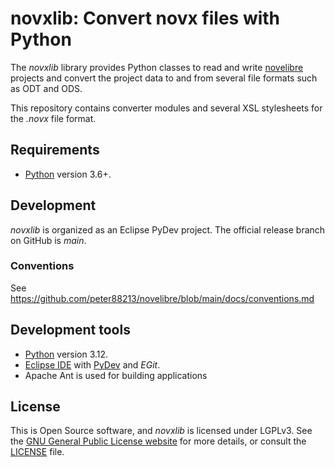 # novxlib: Convert novx files with Python

The *novxlib* library provides Python classes to read and write [novelibre](https://github.com/peter88213/novelibre) projects and convert the project data to and from several file formats such as ODT and ODS.

This repository contains converter modules and several XSL stylesheets for the *.novx* file format.

## Requirements

- [Python](https://www.python.org) version 3.6+.

## Development

*novxlib* is organized as an Eclipse PyDev project. The official release branch on GitHub is *main*.

### Conventions

See https://github.com/peter88213/novelibre/blob/main/docs/conventions.md

## Development tools

- [Python](https://python.org) version 3.12.
- [Eclipse IDE](https://eclipse.org) with [PyDev](https://pydev.org) and *EGit*.
- Apache Ant is used for building applications

## License

This is Open Source software, and *novxlib* is licensed under LGPLv3. See the
[GNU General Public License website](https://www.gnu.org/licenses/lgpl-3.0.en.html) for more
details, or consult the [LICENSE](https://github.com/peter88213/novxlib/blob/main/LICENSE) file.
